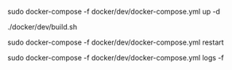 sudo docker-compose -f docker/dev/docker-compose.yml up -d

./docker/dev/build.sh

sudo docker-compose -f docker/dev/docker-compose.yml restart

sudo docker-compose -f docker/dev/docker-compose.yml logs -f

